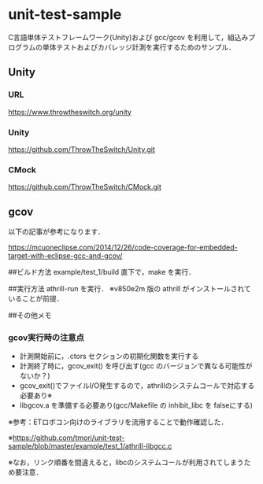 # unit-test-sample

C言語単体テストフレームワーク(Unity)および gcc/gcov を利用して，組込みプログラムの単体テストおよびカバレッジ計測を実行するためのサンプル．

## Unity
### URL
https://www.throwtheswitch.org/unity

### Unity
https://github.com/ThrowTheSwitch/Unity.git

### CMock
https://github.com/ThrowTheSwitch/CMock.git

## gcov
以下の記事が参考になります．

https://mcuoneclipse.com/2014/12/26/code-coverage-for-embedded-target-with-eclipse-gcc-and-gcov/


##ビルド方法
example/test_1/build 直下で，make を実行．

##実行方法
athrill-run を実行．
※v850e2m 版の athrill がインストールされていることが前提．

##その他メモ

### gcov実行時の注意点
* 計測開始前に，.ctors セクションの初期化関数を実行する
* 計測終了時に，gcov_exit() を呼び出す(gcc のバージョンで異なる可能性がないか？)
* gcov_exit()でファイルI/O発生するので，athrillのシステムコールで対応する必要あり※
* libgcov.a を準備する必要あり(gcc/Makefile の inhibit_libc を falseにする)

※参考：ETロボコン向けのライブラリを流用することで動作確認した．

※https://github.com/tmori/unit-test-sample/blob/master/example/test_1/athrill-libgcc.c

※なお，リンク順番を間違えると，libcのシステムコールが利用されてしまうため要注意．
